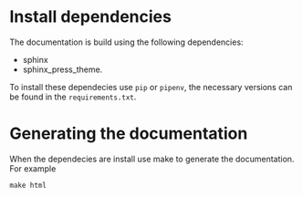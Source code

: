 # Install dependencies

The documentation is build using the following dependencies: 
- sphinx 
- sphinx_press_theme. 

To install these dependecies use `pip` or `pipenv`, the necessary versions can be found in the `requirements.txt`.

# Generating the documentation

When the dependecies are install use make to generate the documentation. For example
```
make html
```
